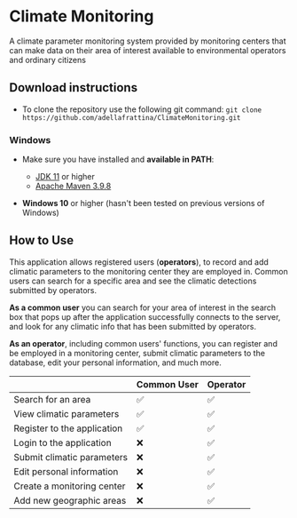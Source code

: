 # Climate Monitoring
A climate parameter monitoring system provided by monitoring centers that can make data on their area of interest available to environmental operators and ordinary citizens

## Download instructions
- To clone the repository use the following git command: `git clone https://github.com/adellafrattina/ClimateMonitoring.git`

### Windows
- Make sure you have installed and  **available in PATH**:
  * [JDK 11](https://www.oracle.com/java/technologies/javase/jdk11-archive-downloads.html) or higher
  * [Apache Maven 3.9.8](https://maven.apache.org/download.cgi?.)	

- **Windows 10** or higher (hasn't been tested on previous versions of Windows)

## How to Use
This application allows registered users (**operators**), to record and add climatic parameters to the monitoring center they are employed in.
Common users can search for a specific area and see the climatic detections submitted by operators.

**As a common user** you can search for your area of interest in the search box that pops up after the application successfully connects to the server, and look for any climatic info that has been submitted by operators.

**As an operator**, including common users' functions, you can register and be employed in a monitoring center, submit climatic parameters to the database, edit your personal information, and much more.

|                |Common User                          |Operator              |
|----------------|-------------------------------|-----------------------------|
|Search for an area|✅            | ✅       |
|View climatic parameters          |✅            |✅            |
|Register to the application          |✅|✅
|Login to the application          |❌|✅
|Submit climatic parameters          |❌|✅
|Edit personal information          |❌|✅
|Create a monitoring center          |❌|✅
|Add new geographic areas          |❌|✅
